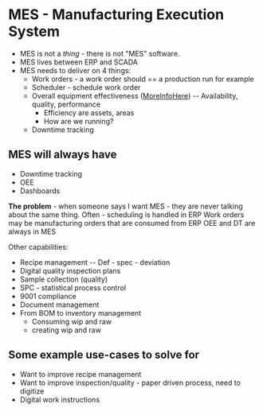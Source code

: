 # MES - Manufacturing Execution System

* MES is not a *thing* - there is not "MES" software.
* MES lives between ERP and SCADA
* MES needs to deliver on 4 things:
  - Work orders - a work order should == a production run for example
  - Scheduler - schedule work order
  - Overall equipment effectiveness ([MoreInfoHere][OEE-VID])  -- Availability, quality, performance
    * Efficiency are assets, areas
    * How are we running?
  - Downtime tracking

## MES will **always** have
  - Downtime tracking
  - OEE
  - Dashboards

**The problem** - when someone says I want MES - they are never talking about the same thing.
Often - scheduling is handled in ERP
Work orders may be manufacturing orders that are consumed from ERP
OEE and DT are always in MES

Other capabilities:
* Recipe management  -- Def - spec - deviation
* Digital quality inspection plans
* Sample collection (quality)
* SPC - statistical process control
* 9001 compliance
* Document management
* From BOM to inventory management
  - Consuming wip and raw
  - creating wip and raw

## Some example use-cases to solve for
* Want to improve recipe management
* Want to improve inspection/quality - paper driven process, need to digitize
* Digital work instructions

[OEE-VID]: https://www.youtube.com/watch?v=cFCtT71be40
